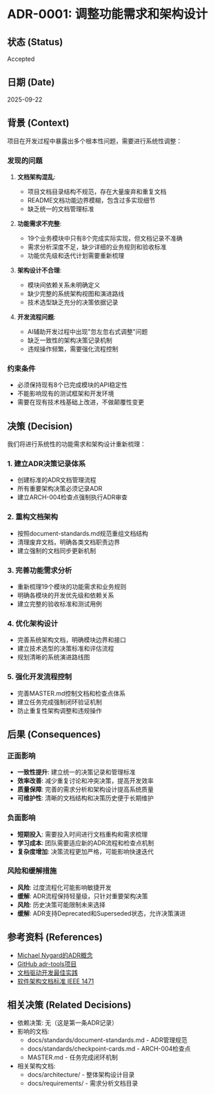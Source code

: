 # ADR-0001: 调整功能需求和架构设计

## 状态 (Status)
Accepted

## 日期 (Date)  
2025-09-22

## 背景 (Context)

项目在开发过程中暴露出多个根本性问题，需要进行系统性调整：

### 发现的问题
1. **文档架构混乱**: 
   - 项目文档目录结构不规范，存在大量废弃和重复文档
   - README文档功能边界模糊，包含过多实现细节
   - 缺乏统一的文档管理标准

2. **功能需求不完整**:
   - 19个业务模块中只有8个完成实际实现，但文档记录不准确
   - 需求分析深度不足，缺少详细的业务规则和验收标准
   - 功能优先级和迭代计划需要重新梳理

3. **架构设计不合理**:
   - 模块间依赖关系未明确定义
   - 缺少完整的系统架构视图和演进路线
   - 技术选型缺乏充分的决策依据记录

4. **开发流程问题**:
   - AI辅助开发过程中出现"忽左忽右式调整"问题
   - 缺乏一致性的架构决策记录机制
   - 违规操作频繁，需要强化流程控制

### 约束条件
- 必须保持现有8个已完成模块的API稳定性
- 不能影响现有的测试框架和开发环境
- 需要在现有技术栈基础上改进，不做颠覆性变更

## 决策 (Decision)

我们将进行系统性的功能需求和架构设计重新梳理：

### 1. 建立ADR决策记录体系
- 创建标准的ADR文档管理流程
- 所有重要架构决策必须记录ADR
- 建立ARCH-004检查点强制执行ADR审查

### 2. 重构文档架构
- 按照document-standards.md规范重组文档结构  
- 清理废弃文档，明确各类文档职责边界
- 建立强制的文档同步更新机制

### 3. 完善功能需求分析
- 重新梳理19个模块的功能需求和业务规则
- 明确各模块的开发优先级和依赖关系
- 建立完整的验收标准和测试用例

### 4. 优化架构设计
- 完善系统架构文档，明确模块边界和接口
- 建立技术选型的决策标准和评估流程  
- 规划清晰的系统演进路线图

### 5. 强化开发流程控制
- 完善MASTER.md控制文档和检查点体系
- 建立任务完成强制闭环验证机制
- 防止重复性架构调整和违规操作

## 后果 (Consequences)

### 正面影响
- **一致性提升**: 建立统一的决策记录和管理标准
- **效率改善**: 减少重复讨论和冲突决策，提高开发效率
- **质量保障**: 完善的需求分析和架构设计提高系统质量
- **可维护性**: 清晰的文档结构和决策历史便于长期维护

### 负面影响
- **短期投入**: 需要投入时间进行文档重构和需求梳理
- **学习成本**: 团队需要适应新的ADR流程和检查点机制
- **复杂度增加**: 决策流程更加严格，可能影响快速迭代

### 风险和缓解措施
- **风险**: 过度流程化可能影响敏捷开发
- **缓解**: ADR流程保持轻量级，只针对重要架构决策
- **风险**: 历史决策可能限制未来选择
- **缓解**: ADR支持Deprecated和Superseded状态，允许决策演进

## 参考资料 (References)
- [Michael Nygard的ADR概念](http://thinkrelevance.com/blog/2011/11/15/documenting-architecture-decisions)
- [GitHub adr-tools项目](https://github.com/npryce/adr-tools)
- [文档驱动开发最佳实践](https://docs.github.com/en/communities/documenting-your-project-with-wikis)
- [软件架构文档标准 IEEE 1471](https://standards.ieee.org/standard/1471-2000.html)

## 相关决策 (Related Decisions)
- 依赖决策: 无（这是第一条ADR记录）
- 影响的文档: 
  - docs/standards/document-standards.md - ADR管理规范
  - docs/standards/checkpoint-cards.md - ARCH-004检查点
  - MASTER.md - 任务完成闭环机制
- 相关架构文档: 
  - docs/architecture/ - 整体架构设计目录
  - docs/requirements/ - 需求分析文档目录
